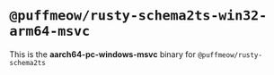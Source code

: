 # `@puffmeow/rusty-schema2ts-win32-arm64-msvc`

This is the **aarch64-pc-windows-msvc** binary for `@puffmeow/rusty-schema2ts`
